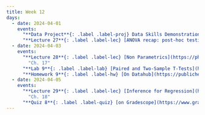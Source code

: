 ```yaml
---
title: Week 12
days:
  - date: 2024-04-01
    events:
      "**Data Project**{: .label .label-proj} Data Skills Demonstration Part II (Due 11:59 PM PST)":
      "**Lecture 27**{: .label .label-lec} [ANOVA recap: post-hoc testing](https://ph142-ucb.github.io/sp24/src/lec/post_anova.pdf) ([lecture recording](https://bcourses.berkeley.edu/courses/1532521/pages/anova))":
  - date: 2024-04-03
    events:
      "**Lecture 28**{: .label .label-lec} [Non Parametrics](https://ph142-ucb.github.io/sp24/src/lec/non-para.pdf)([recording](https://bcourses.berkeley.edu/courses/1532521/pages/non-para-p1-sp24))":
        "Ch. 17"
      "**Lab 9**{: .label .label-lab} [Paired and Two-Sample T-Tests](https://publichealth.datahub.berkeley.edu/hub/user-redirect/git-pull?repo=https%3A%2F%2Fgithub.com%2Fph142-ucb%2Fph142-sp24&urlpath=rstudio%2F&branch=main) (Due Apr. 9th)":
      "**Homework 9**{: .label .label-hw} [On Datahub](https://publichealth.datahub.berkeley.edu/hub/user-redirect/git-pull?repo=https%3A%2F%2Fgithub.com%2Fph142-ucb%2Fph142-sp24&urlpath=rstudio%2F&branch=main) [(Solutions)](https://ph142-ucb.github.io/sp24/src/hw-sol/hw09-sol.pdf)":
  - date: 2024-04-05
    events:
      "**Lecture 29**{: .label .label-lec} [Inference for Regression](https://ph142-ucb.github.io/sp24/src/lec/regression-inference.pdf)([recording](https://bcourses.berkeley.edu/courses/1532521/pages/non-para2-reg))": 
        "Ch. 18"
      "**Quiz 8**{: .label .label-quiz} [on Gradescope](https://www.gradescope.com/courses/704333) (Due Apr. 6th, 12PM noon PST)":
---
```

